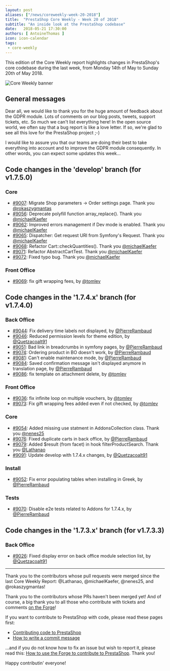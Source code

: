 ```yaml
---
layout: post
aliases: ["/news/coreweekly-week-20-2018"]
title:  "PrestaShop Core Weekly - Week 20 of 2018"
subtitle: "An inside look at the PrestaShop codebase"
date:   2018-05-21 17:30:00
authors: [ AntoineThomas ]
icon: icon-calendar
tags:
 - core-weekly
---
```


This edition of the Core Weekly report highlights changes in PrestaShop's core codebase during the last week, from Monday 14th of May to Sunday 20th of May 2018.

![Core Weekly banner](/assets/images/2017/04/core_weekly_banner.jpg)


## General messages

Dear all, we would like to thank you for the huge amount of feedback about the GDPR module. Lots of comments on our blog posts, tweets, support tickets, etc. So much we can't list everything here! In the open source world, we often say that a bug report is like a love letter. If so, we're glad to see all this love for the PrestaShop project ;-)

I would like to assure you that our teams are doing their best to take everything into account and to improve the GDPR module consequently. In other words, you can expect some updates this week...


## Code changes in the 'develop' branch (for v1.7.5.0)

### Core

* [#9007](https://github.com/PrestaShop/PrestaShop/pull/9007): Migrate Shop parameters -> Order settings page. Thank you [@rokaszygmantas](https://github.com/rokaszygmantas)
* [#9056](https://github.com/PrestaShop/PrestaShop/pull/9056): Deprecate polyfill function array_replace(). Thank you [@michaelKaefer](https://github.com/michaelKaefer)
* [#9062](https://github.com/PrestaShop/PrestaShop/pull/9062): Improved errors management if Dev mode is enabled. Thank you [@michaelKaefer](https://github.com/michaelKaefer)
* [#9065](https://github.com/PrestaShop/PrestaShop/pull/9065): Dispatcher: Get request URI from Symfony's Request. Thank you [@michaelKaefer](https://github.com/michaelKaefer)
* [#9068](https://github.com/PrestaShop/PrestaShop/pull/9068): Refactor Cart::checkQuantities(). Thank you [@michaelKaefer](https://github.com/michaelKaefer)
* [#9071](https://github.com/PrestaShop/PrestaShop/pull/9071): Refactor AbstractCartTest. Thank you [@michaelKaefer](https://github.com/michaelKaefer)
* [#9072](https://github.com/PrestaShop/PrestaShop/pull/9072): Fixed typo bug. Thank you [@michaelKaefer](https://github.com/michaelKaefer)


### Front Office

* [#9069](https://github.com/PrestaShop/PrestaShop/pull/9069): fix gift wrapping fees, by [@tomlev](https://github.com/tomlev)


## Code changes in the '1.7.4.x' branch (for v1.7.4.0)

### Back Office

* [#9044](https://github.com/PrestaShop/PrestaShop/pull/9044): Fix delivery time labels not displayed, by [@PierreRambaud](https://github.com/PierreRambaud)
* [#9046](https://github.com/PrestaShop/PrestaShop/pull/9046): Reduced permission levels for theme edition, by [@Quetzacoalt91](https://github.com/Quetzacoalt91)
* [#9051](https://github.com/PrestaShop/PrestaShop/pull/9051): Bad link in breadcrumbs in symfony pages, by [@PierreRambaud](https://github.com/PierreRambaud)
* [#9074](https://github.com/PrestaShop/PrestaShop/pull/9074): Ordering product in BO doesn't work, by [@PierreRambaud](https://github.com/PierreRambaud)
* [#9081](https://github.com/PrestaShop/PrestaShop/pull/9081): Can't enable maintenance mode, by [@PierreRambaud](https://github.com/PierreRambaud)
* [#9084](https://github.com/PrestaShop/PrestaShop/pull/9084): Saved confirmation message isn't displayed anymore in translation page, by [@PierreRambaud](https://github.com/PierreRambaud)
* [#9086](https://github.com/PrestaShop/PrestaShop/pull/9086): fix template on attachment delete, by [@tomlev](https://github.com/tomlev)


### Front Office

* [#9036](https://github.com/PrestaShop/PrestaShop/pull/9036): fix infinite loop on multiple vouchers, by [@tomlev](https://github.com/tomlev)
* [#9073](https://github.com/PrestaShop/PrestaShop/pull/9073): Fix gift wrapping fees added even if not checked, by [@tomlev](https://github.com/tomlev)


### Core

* [#9054](https://github.com/PrestaShop/PrestaShop/pull/9054): Added missing use statment in AddonsCollection class. Thank you [@nenes25](https://github.com/nenes25)
* [#9076](https://github.com/PrestaShop/PrestaShop/pull/9076): Fixed duplicate carts in back office, by [@PierreRambaud](https://github.com/PierreRambaud)
* [#9079](https://github.com/PrestaShop/PrestaShop/pull/9079): Added $result (from facet) in hook filterProductSearch. Thank you [@Lathanao](https://github.com/Lathanao)
* [#9091](https://github.com/PrestaShop/PrestaShop/pull/9091): Update develop with 1.7.4.x changes, by [@Quetzacoalt91](https://github.com/Quetzacoalt91)


### Install

* [#9052](https://github.com/PrestaShop/PrestaShop/pull/9052): Fix error populating tables when installing in Greek, by [@PierreRambaud](https://github.com/PierreRambaud)


### Tests

* [#9070](https://github.com/PrestaShop/PrestaShop/pull/9070): Disable e2e tests related to Addons for 1.7.4.x, by [@PierreRambaud](https://github.com/PierreRambaud)


## Code changes in the '1.7.3.x' branch (for v1.7.3.3)

### Back Office

* [#9026](https://github.com/PrestaShop/PrestaShop/pull/9026): Fixed display error on back office module selection list, by [@Quetzacoalt91](https://github.com/Quetzacoalt91)


<hr />

Thank you to the contributors whose pull requests were merged since the last Core Weekly Report: @Lathanao, @michaelKaefer, @nenes25, and @rokaszygmantas!

Thank you to the contributors whose PRs haven't been merged yet! And of course, a big thank you to all those who contribute with tickets and comments [on the Forge](http://forge.prestashop.com/)!

If you want to contribute to PrestaShop with code, please read these pages first:

 * [Contributing code to PrestaShop](http://doc.prestashop.com/display/PS16/Contributing+code+to+PrestaShop)
 * [How to write a commit message](http://doc.prestashop.com/display/PS16/How+to+write+a+commit+message)

...and if you do not know how to fix an issue but wish to report it, please read this: [How to use the Forge to contribute to PrestaShop](http://doc.prestashop.com/display/PS16/How+to+use+the+Forge+to+contribute+to+PrestaShop). Thank you!

Happy contributin' everyone!
